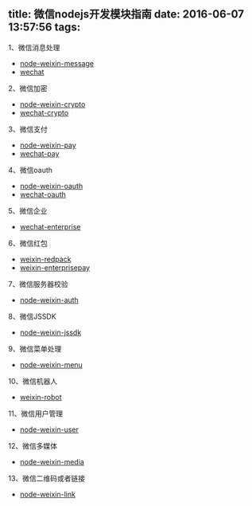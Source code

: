 title: 微信nodejs开发模块指南
date: 2016-06-07 13:57:56
tags:
---

1、微信消息处理
* [node-weixin-message](https://github.com/node-weixin/node-weixin-message)
* [wechat](https://github.com/node-webot/wechat)

2、微信加密
* [node-weixin-crypto](https://github.com/node-weixin/node-weixin-crypto)
* [wechat-crypto](https://github.com/node-webot/wechat-crypto)

3、微信支付
* [node-weixin-pay](https://github.com/node-weixin/node-weixin-pay)
* [wechat-pay](https://github.com/supersheep/wechat-pay)

4、微信oauth
*  [node-weixin-oauth](https://github.com/node-weixin/node-weixin-oauth)
* [wechat-oauth](https://github.com/node-weixin/wechat-oauth)

5、微信企业
* [wechat-enterprise](https://github.com/node-webot/wechat-enterprise)

6、微信红包
* [weixin-redpack](https://github.com/tvrcgo/weixin-redpack)
* [weixin-enterprisepay](https://github.com/ityao/weixin-enterprisepay)

7、微信服务器校验
* [node-weixin-auth](https://github.com/node-weixin/node-weixin-auth)

8、微信JSSDK
* [node-weixin-jssdk](https://github.com/node-weixin/node-weixin-auth)

9、微信菜单处理
* [node-weixin-menu](https://github.com/node-weixin/node-weixin-menu)

10、微信机器人
* [weixin-robot](https://github.com/node-webot/weixin-robot)

11、微信用户管理
* [node-weixin-user](https://github.com/node-weixin/node-weixin-user)

12、微信多媒体
* [node-weixin-media](https://github.com/node-weixin/node-weixin-media)

13、微信二维码或者链接
* [node-weixin-link](https://github.com/node-weixin/node-weixin-link)